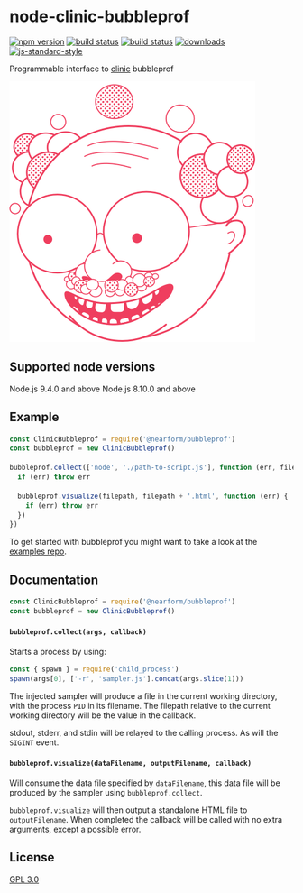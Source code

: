 # node-clinic-bubbleprof
[![npm version][2]][3] [![build status][4]][5] [![build status][13]][14]
[![downloads][8]][9] [![js-standard-style][10]][11]

Programmable interface to [clinic][12] bubbleprof

![banner](logo.png)

## Supported node versions
Node.js 9.4.0 and above
Node.js 8.10.0 and above

## Example

```js
const ClinicBubbleprof = require('@nearform/bubbleprof')
const bubbleprof = new ClinicBubbleprof()

bubbleprof.collect(['node', './path-to-script.js'], function (err, filepath) {
  if (err) throw err

  bubbleprof.visualize(filepath, filepath + '.html', function (err) {
    if (err) throw err
  })
})
```

To get started with bubbleprof you might want to take a look at the [examples repo](https://github.com/nearform/node-clinic-bubbleprof-examples).

## Documentation

```js
const ClinicBubbleprof = require('@nearform/bubbleprof')
const bubbleprof = new ClinicBubbleprof()
```

#### `bubbleprof.collect(args, callback)`

Starts a process by using:

```js
const { spawn } = require('child_process')
spawn(args[0], ['-r', 'sampler.js'].concat(args.slice(1)))
```

The injected sampler will produce a file in the current working directory, with the process `PID` in its filename. The filepath relative to the current working directory will be the value in the callback.

stdout, stderr, and stdin will be relayed to the calling process. As will the `SIGINT` event.

#### `bubbleprof.visualize(dataFilename, outputFilename, callback)`

Will consume the data file specified by `dataFilename`, this data file will be produced by the sampler using `bubbleprof.collect`.

`bubbleprof.visualize` will then output a standalone HTML file to `outputFilename`. When completed the callback will be called with no extra arguments, except a possible error.

## License
[GPL 3.0](LICENSE)

[0]: https://img.shields.io/badge/stability-experimental-orange.svg?style=flat-square
[1]: https://nodejs.org/api/documentation.html#documentation_stability_index
[2]: https://img.shields.io/npm/v/@nearform/bubbleprof.svg?style=flat-square
[3]: https://www.npmjs.org/@nearform/bubbleprof
[4]: https://circleci.com/gh/nearform/node-clinic-bubbleprof/tree/master.svg?style=shield&circle-token=82bfc179bd7ca96fd9183a66c40cefcfb93b07ea
[5]: https://circleci.com/gh/nearform/node-clinic-bubbleprof
[6]: https://img.shields.io/codecov/c/github/nearform/node-clinic-bubbleprof/master.svg?style=flat-square
[7]: https://codecov.io/github/nearform/node-clinic-bubbleprof
[8]: http://img.shields.io/npm/dm/@nearform/bubbleprof.svg?style=flat-square
[9]: https://www.npmjs.org/@nearform/bubbleprof
[10]: https://img.shields.io/badge/code%20style-standard-brightgreen.svg?style=flat-square
[11]: https://github.com/feross/standard
[12]: https://github.com/nearform/node-clinic
[13]: https://ci.appveyor.com/api/projects/status/vnqc76526mjf0sdh/branch/master?svg=true
[14]: https://ci.appveyor.com/project/nearForm/node-clinic-bubbleprof/branch/master

